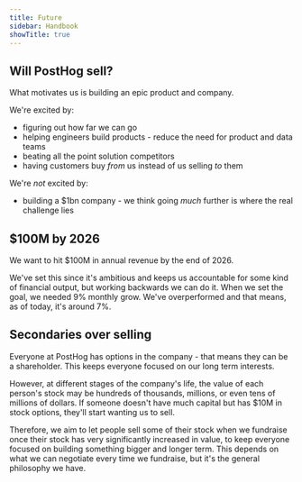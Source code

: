 ```yaml
---
title: Future
sidebar: Handbook
showTitle: true
---
```


## Will PostHog sell?

What motivates us is building an epic product and company.

We're excited by:

* figuring out how far we can go
* helping engineers build products - reduce the need for product and data teams
* beating all the point solution competitors
* having customers buy _from_ us instead of us selling _to_ them

We're *not* excited by:

* building a $1bn company - we think going _much_ further is where the real challenge lies

## $100M by 2026

We want to hit $100M in annual revenue by the end of 2026.

We've set this since it's ambitious and keeps us accountable for some kind of financial output, but working backwards we can do it. When we set the goal, we needed 9% monthly grow. We've overperformed and that means, as of today, it's around 7%.

## Secondaries over selling

Everyone at PostHog has options in the company - that means they can be a shareholder. This keeps everyone focused on our long term interests.

However, at different stages of the company's life, the value of each person's stock may be hundreds of thousands, millions, or even tens of millions of dollars. If someone doesn't have much capital but has $10M in stock options, they'll start wanting us to sell.

Therefore, we aim to let people sell some of their stock when we fundraise once their stock has very significantly increased in value, to keep everyone focused on building something bigger and longer term. This depends on what we can negotiate every time we fundraise, but it's the general philosophy we have.